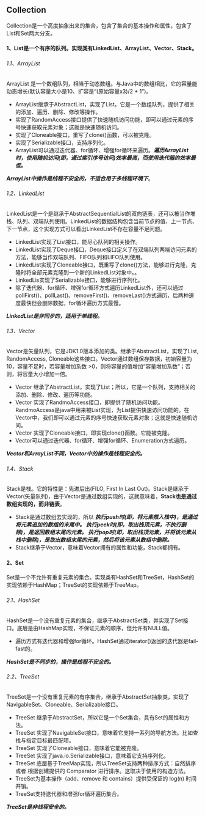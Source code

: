 ## Collection

Collection是一个高度抽象出来的集合，包含了集合的基本操作和属性，包含了List和Set两大分支。

#### 1、List是一个有序的队列。实现类有LinkedList、ArrayList、Vector、Stack。

###### 1.1、ArrayList 

ArrayList 是一个数组队列，相当于动态数组。与Java中的数组相比，它的容量能动态增长(默认容量大小是10、扩容是“(原始容量x3)/2 + 1”)。

- ArrayList继承于AbstractList，实现了List。它是一个数组队列，提供了相关的添加、遍历、删除、修改等操作。
- 实现了RandomAccess接口提供了快速随机访问功能，即可以通过元素的序号快速获取元素对象；这就是快速随机访问。
- 实现了Cloneable接口，重写了clone()函数，可以被克隆。
- 实现了Serializable接口，支持序列化。
- ArrayList可以通过迭代器、for循环、增强for循环来遍历。***遍历ArrayList时，使用随机访问(即，通过索引序号访问)效率最高，而使用迭代器的效率最低。***

***ArrayList中操作是线程不安全的，不适合用于多线程环境下***。

###### 1.2、LinkedList

LinkedList是一个是继承于AbstractSequentialList的双向链表，还可以被当作堆栈、队列、双端队列使用。LinkedList的数据结构包含当前节点的值、上一节点、下一节点，这个实现方式可以看出LinkedList不存在容量不足问题。

- LinkedList实现了List接口，能尽心队列的相关操作。
- LinkedList实现了Deque接口，Deque接口定义了在双端队列两端访问元素的方法，能够当作双端队列、FIFO队列和LIFO队列使用。
- LinkedList实现了Cloneable接口，既重写了clone()方法，能够进行克隆，克隆时将全部元素克隆到一个新的LinkedList对象中。。
- LinkedLis实现了Serializable接口，能够进行序列化。
- 除了迭代器、for循环、增强for循环方式遍历LinkedList外，还可以通过pollFirst()、pollLast()、removeFirst()、removeLast()方式遍历，后两种速度最快但会删除数据，for循环遍历方式最慢。

***LinkedList是非同步的，适用于单线程。***

###### 1.3、Vector

Vector是矢量队列，它是JDK1.0版本添加的类。继承于AbstractList，实现了List, RandomAccess, Cloneable这些接口。Vector通过数组保存数据，初始容量为10，容量不足时，若容量增加系数 >0，则将容量的值增加“容量增加系数”；否则，将容量大小增加一倍。

- Vector 继承了AbstractList，实现了List；所以，它是一个队列，支持相关的添加、删除、修改、遍历等功能。
- Vector 实现了RandmoAccess接口，即提供了随机访问功能。RandmoAccess是java中用来被List实现，为List提供快速访问功能的。在Vector中，我们即可以通过元素的序号快速获取元素对象；这就是快速随机访问。
- Vector 实现了Cloneable接口，即实现clone()函数。它能被克隆。
- Vector可以通过迭代器、for循环、增强for循环、Enumeration方式遍历。

***Vector和ArrayList不同，Vector中的操作是线程安全的。***

###### 1.4、Stack

Stack是栈。它的特性是：先进后出(FILO, First In Last Out)。Stack是继承于Vector(矢量队列)，由于Vector是通过数组实现的，这就意味着，**Stack也是通过数组实现的，而非链表**。

- Stack是通过数组去实现的，所以
  ***执行push时(即，将元素推入栈中)，是通过将元素追加的数组的末尾中。
  执行peek时(即，取出栈顶元素，不执行删除)，是返回数组末尾的元素。
  执行pop时(即，取出栈顶元素，并将该元素从栈中删除)，是取出数组末尾的元素，然后将该元素从数组中删除。***
- Stack继承于Vector，意味着Vector拥有的属性和功能，Stack都拥有。

#### 2、Set

Set是一个不允许有重复元素的集合。实现类有HashSet和TreeSet，HashSet的实现依赖于HashMap；TreeSet的实现依赖于TreeMap。

###### 2.1、HashSet

HashSet是一个没有重复元素的集合，继承于AbstractSet类，并实现了Set接口。底层是由HashMap实现，不保证元素的顺序，但允许有NULL值。

- 遍历方式有迭代器和增强for循环。HashSet通过iterator()返回的迭代器是fail-fast的。

***HashSet是不同步的，操作是线程不安全的。***

###### 2.2、TreeSet

TreeSet是一个没有重复元素的有序集合，继承于AbstractSet抽象类，实现了NavigableSet<E>、Cloneable、Serializable接口。

- TreeSet 继承于AbstractSet，所以它是一个Set集合，具有Set的属性和方法。
- TreeSet 实现了NavigableSet接口，意味着它支持一系列的导航方法。比如查找与指定目标最匹配项。
- TreeSet 实现了Cloneable接口，意味着它能被克隆。
- TreeSet 实现了java.io.Serializable接口，意味着它支持序列化。
- TreeSet 底层基于TreeMap实现，所以TreeSet支持两种排序方式：自然排序 或者 根据创建提供的 Comparator 进行排序。这取决于使用的构造方法。
- TreeSet为基本操作（add、remove 和 contains）提供受保证的 log(n) 时间开销。
- TreeSet支持迭代器和增强for循环遍历集合。

***TreeSet是非线程安全的。***